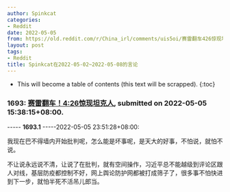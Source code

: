 ```yaml
---
author: Spinkcat
categories:
- Reddit
date: 2022-05-05
from: https://old.reddit.com/r/China_irl/comments/uis5oi/赛雷翻车426惊现坦克人/
layout: post
tags:
- Reddit
title: Spinkcat在2022-05-02~2022-05-08的言论
---
```


* This will become a table of contents (this text will be scrapped).
{:toc}

### 1693: [赛雷翻车！4:26惊现坦克人](https://old.reddit.com/r/China_irl/comments/uis5oi/赛雷翻车426惊现坦克人/), submitted on 2022-05-05 15:38:15+08:00.

----- __1693.1__ -----2022-05-05 23:51:28+08:00:

我现在巴不得墙内开始批判呢，怎么能是坏事呢，是天大的好事，不怕说，就怕不说。

不让说永远说不清，让说了在批判，就有空间操作，习近平总不能越级到评论区跟人对线，基层防疫都控制不好，网上舆论防护网都被打成筛子了，很多事不怕快进到下一步，就怕半死不活吊儿郎当。

